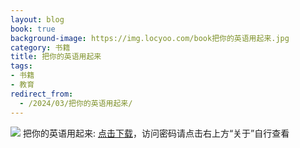 ```yaml
---
layout: blog
book: true
background-image: https://img.locyoo.com/book把你的英语用起来.jpg
category: 书籍
title: 把你的英语用起来
tags:
- 书籍
- 教育
redirect_from:
  - /2024/03/把你的英语用起来/
---
```

![](https://img.locyoo.com/book把你的英语用起来.jpg)
把你的英语用起来: <a name = "ref1" href="https://url18.ctfile.com/f/50983618-1043593129-89d791?p=3619">点击下载</a>，访问密码请点击右上方“关于”自行查看